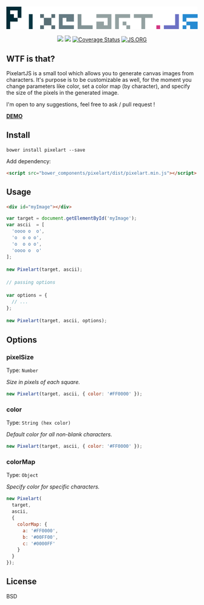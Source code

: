 <p align="center">
  <img src="logo.png">
</p>

<p align="center">
  <a href="https://travis-ci.org/meriadec/PixelartJS"><img src="https://travis-ci.org/meriadec/PixelartJS.svg?branch=master" /></a>
  <a href="https://codeclimate.com/github/meriadec/PixelartJS"><img src="https://codeclimate.com/github/meriadec/PixelartJS/badges/gpa.svg" /></a>
  <a href='https://coveralls.io/r/meriadec/PixelartJS?branch=master'><img src='https://coveralls.io/repos/meriadec/PixelartJS/badge.svg?branch=master' alt='Coverage Status' /></a>
  <a href="http://js.org"><img src="https://img.shields.io/badge/js.org-pixelart-ffb400.svg?style=flat" alt="JS.ORG"></a>
</p>

## WTF is that?

PixelartJS is a small tool which allows you to generate canvas images from characters.
It's purpose is to be customizable as well, for the moment you change parameters like color, set a color map (by character), and specify the size of the pixels in the generated image.

I'm open to any suggestions, feel free to ask / pull request !

[**DEMO**](http://pixelart.js.org/)

## Install

```
bower install pixelart --save
```

Add dependency:

```html
<script src="bower_components/pixelart/dist/pixelart.min.js"></script>
```

## Usage

```html
<div id="myImage"></div>
```

```javascript
var target = document.getElementById('myImage');
var ascii  = [
  'oooo o  o',
  'o  o o o',
  'o  o o o',
  'oooo o  o'
];

new Pixelart(target, ascii);

// passing options

var options = {
  // ...
};

new Pixelart(target, ascii, options);

```

## Options

### pixelSize

Type: `Number`

*Size in pixels of each square.*

```js
new Pixelart(target, ascii, { color: '#FF0000' });
```

### color

Type: `String (hex color)`

*Default color for all non-blank characters.*

```js
new Pixelart(target, ascii, { color: '#FF0000' });
```

### colorMap

Type: `Object`

*Specify color for specific characters.*

```js
new Pixelart(
  target,
  ascii,
  {
    colorMap: {
      a: '#FF0000',
      b: '#00FF00',
      c: '#0000FF'
    }
  }
});
```

## License

BSD
